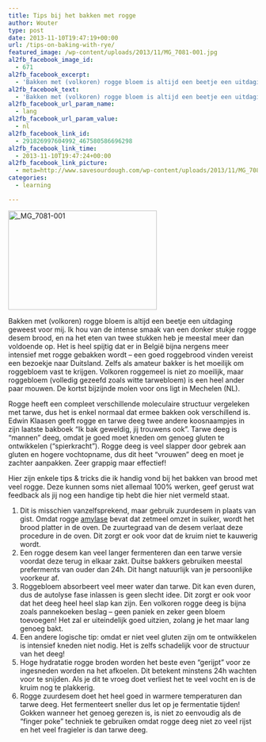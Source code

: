 ```yaml
---
title: Tips bij het bakken met rogge
author: Wouter
type: post
date: 2013-11-10T19:47:19+00:00
url: /tips-on-baking-with-rye/
featured_image: /wp-content/uploads/2013/11/MG_7081-001.jpg
al2fb_facebook_image_id:
  - 671
al2fb_facebook_excerpt:
  - 'Bakken met (volkoren) rogge bloem is altijd een beetje een uitdaging geweest voor mij. Ik hou van de intense smaak van een donker stukje rogge desem brood, en na het eten van twee stukken heb je meestal meer dan voldoende op. Het is heel spijtig dat er in België bijna nergens meer intensief met rogge gebakken wordt - een goed roggebrood vinden vereist een bezoekje naar Duitsland. Zelfs als amateur bakker is het moeilijk om roggebloem vast te krijgen. Volkoren roggemeel is niet zo moeilijk, maar roggebloem (volledig gezeefd zoals witte tarwebloem) is een heel ander paar mouwen. De kortst bijzijnde molen voor ons ligt in Mechelen (NL).'
al2fb_facebook_text:
  - 'Bakken met (volkoren) rogge bloem is altijd een beetje een uitdaging geweest voor mij. Ik hou van de intense smaak van een donker stukje rogge desem brood, en na het eten van twee stukken heb je meestal meer dan voldoende op. Het is heel spijtig dat er in België bijna nergens meer intensief met rogge gebakken wordt - een goed roggebrood vinden vereist een bezoekje naar Duitsland. Zelfs als amateur bakker is het moeilijk om roggebloem vast te krijgen. Volkoren roggemeel is niet zo moeilijk, maar roggebloem (volledig gezeefd zoals witte tarwebloem) is een heel ander paar mouwen. De kortst bijzijnde molen voor ons ligt in Mechelen (NL).'
al2fb_facebook_url_param_name:
  - lang
al2fb_facebook_url_param_value:
  - nl
al2fb_facebook_link_id:
  - 291826997604992_467580586696298
al2fb_facebook_link_time:
  - 2013-11-10T19:47:24+00:00
al2fb_facebook_link_picture:
  - meta=http://www.savesourdough.com/wp-content/uploads/2013/11/MG_7081-001-300x200.jpg
categories:
  - learning

---
```

[<img class="aligncenter size-medium wp-image-671" src="http://www.redzuurdesem.be/wp-content/uploads/2013/11/MG_7081-001-300x200.jpg" alt="_MG_7081-001" width="300" height="200" srcset="http://www.redzuurdesem.be/wp-content/uploads/2013/11/MG_7081-001-300x200.jpg 300w, http://www.redzuurdesem.be/wp-content/uploads/2013/11/MG_7081-001-700x466.jpg 700w, http://www.redzuurdesem.be/wp-content/uploads/2013/11/MG_7081-001.jpg 1024w" sizes="(max-width: 300px) 100vw, 300px" />][1]

Bakken met (volkoren) rogge bloem is altijd een beetje een uitdaging geweest voor mij. Ik hou van de intense smaak van een donker stukje rogge desem brood, en na het eten van twee stukken heb je meestal meer dan voldoende op. Het is heel spijtig dat er in België bijna nergens meer intensief met rogge gebakken wordt &#8211; een goed roggebrood vinden vereist een bezoekje naar Duitsland. Zelfs als amateur bakker is het moeilijk om roggebloem vast te krijgen. Volkoren roggemeel is niet zo moeilijk, maar roggebloem (volledig gezeefd zoals witte tarwebloem) is een heel ander paar mouwen. De kortst bijzijnde molen voor ons ligt in Mechelen (NL).

Rogge heeft een compleet verschillende moleculaire structuur vergeleken met tarwe, dus het is enkel normaal dat ermee bakken ook verschillend is. Edwin Klaasen geeft rogge en tarwe deeg twee andere koosnaampjes in zijn laatste bakboek &#8220;Ik bak geweldig, jij trouwens ook&#8221;. Tarwe deeg is &#8220;mannen&#8221; deeg, omdat je goed moet kneden om genoeg gluten te ontwikkelen (&#8220;spierkracht&#8221;). Rogge deeg is veel slapper door gebrek aan gluten en hogere vochtopname, dus dit heet &#8220;vrouwen&#8221; deeg en moet je zachter aanpakken. Zeer grappig maar effectief!

Hier zijn enkele tips & tricks die ik handig vond bij het bakken van brood met veel rogge. Deze kunnen soms niet allemaal 100% werken, geef gerust wat feedback als jij nog een handige tip hebt die hier niet vermeld staat.

  1. Dit is misschien vanzelfsprekend, maar gebruik zuurdesem in plaats van gist. Omdat rogge <a href="http://en.wikipedia.org/wiki/Rye_bread" target="_blank">amylase</a> bevat dat zetmeel omzet in suiker, wordt het brood platter in de oven. De zuurtegraad van de desem verlaat deze procedure in de oven. Dit zorgt er ook voor dat de kruim niet te kauwerig wordt.
  2. Een rogge desem kan veel langer fermenteren dan een tarwe versie voordat deze terug in elkaar zakt. Duitse bakkers gebruiken meestal preferments van ouder dan 24h. Dit hangt natuurlijk van je persoonlijke voorkeur af.
  3. Roggebloem absorbeert veel meer water dan tarwe. Dit kan even duren, dus de autolyse fase inlassen is geen slecht idee. Dit zorgt er ook voor dat het deeg heel heel slap kan zijn. Een volkoren rogge deeg is bijna zoals pannekoeken beslag &#8211; geen paniek en zeker geen bloem toevoegen! Het zal er uiteindelijk goed uitzien, zolang je het maar lang genoeg bakt.
  4. Een andere logische tip: omdat er niet veel gluten zijn om te ontwikkelen is intensief kneden niet nodig. Het is zelfs schadelijk voor de structuur van het deeg!
  5. Hoge hydratatie rogge broden worden het beste even &#8220;gerijpt&#8221; voor ze ingesneden worden na het afkoelen. Dit betekent minstens 24h wachten voor te snijden. Als je dit te vroeg doet verliest het te veel vocht en is de kruim nog te plakkerig.
  6. Rogge zuurdesem doet het heel goed in warmere temperaturen dan tarwe deeg. Het fermenteert sneller dus let op je fermentatie tijden! Gokken wanneer het genoeg gerezen is, is niet zo eenvoudig als de &#8220;finger poke&#8221; techniek te gebruiken omdat rogge deeg niet zo veel rijst en het veel fragieler is dan tarwe deeg.

&nbsp;

 [1]: http://www.redzuurdesem.be/wp-content/uploads/2013/11/MG_7081-001.jpg